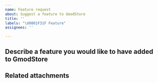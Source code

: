 ```yaml
---
name: Feature request
about: Suggest a feature to GmodStore
title: ''
labels: "\U0001F31F Feature"
assignees: ''

---
```


## Describe a feature you would like to have added to GmodStore

## Related attachments

